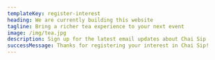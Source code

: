 ```yaml
---
templateKey: register-interest
heading: We are currently building this website
tagline: Bring a richer tea experience to your next event
image: /img/tea.jpg
description: Sign up for the latest email updates about Chai Sip
successMessage: Thanks for registering your interest in Chai Sip!
---
```

